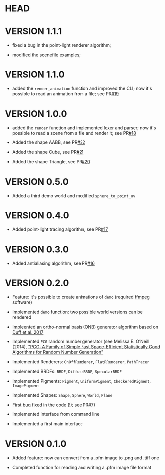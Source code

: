 # HEAD

# VERSION 1.1.1

- fixed a bug in the point-light renderer algorithm;

- modified the scenefile examples;
  
# VERSION 1.1.0

- added the `render_animation` function and improved the CLI; now it's possible to read an animation from a file; see PR[#19](https://github.com/cosmofico97/Raytracing/pull/19)


# VERSION 1.0.0

- added the `render` function and implemented lexer and parser; now it's possible to read a scene from a file and render it; see PR[#18](https://github.com/cosmofico97/Raytracing/pull/18)

- Added the shape AABB, see PR[#22](https://github.com/cosmofico97/Raytracing/pull/22)
  
- Added the shape Cube, see PR[#21](https://github.com/cosmofico97/Raytracing/pull/21)

- Added the shape Triangle, see PR[#20](https://github.com/cosmofico97/Raytracing/pull/20)

# VERSION 0.5.0

- Added a third demo world and modified `sphere_to_point_uv`

# VERSION 0.4.0

- Added point-light tracing algorithm, see PR[#17](https://github.com/cosmofico97/Raytracing/pull/17)


# VERSION 0.3.0

- Added antialiasing algorithm, see PR[#16](https://github.com/cosmofico97/Raytracing/pull/16)


# VERSION 0.2.0

- Feature: it's possible to create animations of `demo` (required [ffmpeg](https://www.ffmpeg.org) software)
  
- Implemented `demo` function: two possible world versions can be rendered

- Impleented an ortho-normal basis (ONB) generator algorithm based on [Duff et al. 2017](https://graphics.pixar.com/library/OrthonormalB/paper.pdf) 
  
- Implemented `PCG` random number generator (see Melissa E. O’Neill (2014), ["PCG: A Family of Simple Fast Space-Efficient Statistically Good Algorithms for Random Number Generation"](https://www.pcg-random.org/paper.html)

- Implemented Renderers: `OnOffRenderer`, `FlatRRenderer`, `PathTracer`

- Implemented BRDFs: `BRDF`, `DiffuseBRDF`, `SpecularBRDF`
  
- Implemented Pigments: `Pigment`, `UniformPigment`, `CheckeredPigment`, `ImagePigment`

- Implemented Shapes: `Shape`, `Sphere`, `World`, `Plane`
  
- First bug fixed in the code (!); see PR[#7](https://github.com/cosmofico97/Raytracing/pull/7#issue-630790415))
  
- Implemented interface from command line
  
- Implemented a first main interface


# VERSION 0.1.0

- Added feature: now can convert from a .pfm image to .png and .tiff one 

- Completed function for reading and writing a .pfm image file format
  
